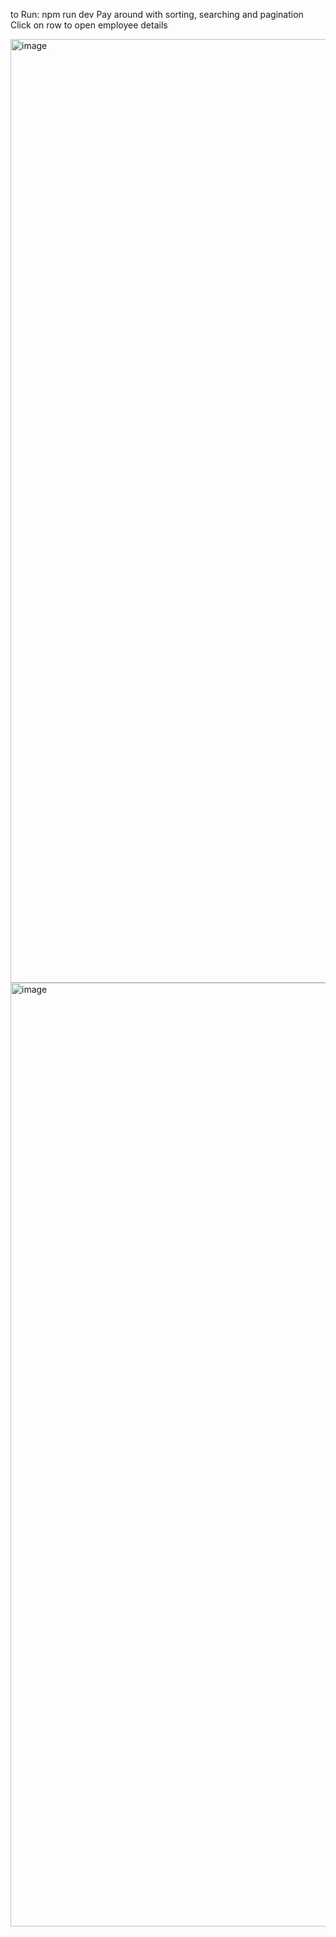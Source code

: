 to Run: npm run dev
Pay around with sorting, searching and pagination
Click on row to open employee details

<img width="1510" alt="image" src="https://github.com/user-attachments/assets/26952ff9-f017-4c2c-b604-83cb14326aea" />
<img width="1510" alt="image" src="https://github.com/user-attachments/assets/bdae60c0-dba5-4157-8ba8-27a42c6e193e" />


